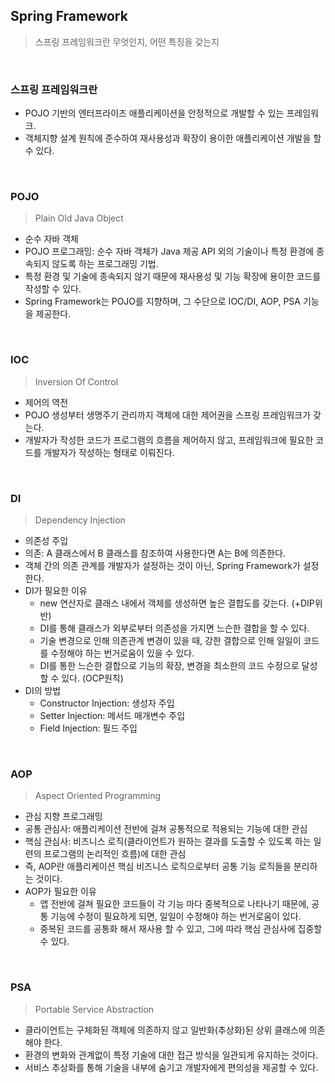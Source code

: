 ## Spring Framework
> 스프링 프레임워크란 무엇인지, 어떤 특징을 갖는지
<br/>

### 스프링 프레임워크란
- POJO 기반의 엔터프라이즈 애플리케이션을 안정적으로 개발할 수 있는 프레임워크.
- 객체지향 설계 원칙에 준수하여 재사용성과 확장이 용이한 애플리케이션 개발을 할 수 있다.
<br/>

### POJO
> Plain Old Java Object
- 순수 자바 객체
- POJO 프로그래밍: 순수 자바 객체가 Java 제공 API 외의 기술이나 특정 환경에 종속되지 않도록 하는 프로그래밍 기법.
- 특정 환경 및 기술에 종속되지 않기 때문에 재사용성 및 기능 확장에 용이한 코드를 작성할 수 있다.
- Spring Framework는 POJO를 지향하며, 그 수단으로 IOC/DI, AOP, PSA 기능을 제공한다.
<br/>

### IOC
> Inversion Of Control
- 제어의 역전
- POJO 생성부터 생명주기 관리까지 객체에 대한 제어권을 스프링 프레임워크가 갖는다.
- 개발자가 작성한 코드가 프로그램의 흐름을 제어하지 않고, 프레임워크에 필요한 코드를 개발자가 작성하는 형태로 이뤄진다.
<br/>

### DI
> Dependency Injection
- 의존성 주입
- 의존: A 클래스에서 B 클래스를 참조하여 사용한다면 A는 B에 의존한다.
- 객체 간의 의존 관계를 개발자가 설정하는 것이 아닌, Spring Framework가 설정한다.
- DI가 필요한 이유
  * new 연산자로 클래스 내에서 객체를 생성하면 높은 결합도를 갖는다. (+DIP위반)
  * DI를 통해 클래스가 외부로부터 의존성을 가지면 느슨한 결합을 할 수 있다.
  * 기술 변경으로 인해 의존관계 변경이 있을 때, 강한 결합으로 인해 일일이 코드를 수정해야 하는 번거로움이 있을 수 있다.
  * DI를 통한 느슨한 결합으로 기능의 확장, 변경을 최소한의 코드 수정으로 달성할 수 있다. (OCP원칙)
- DI의 방법
  * Constructor Injection: 생성자 주입
  * Setter Injection: 메서드 매개변수 주입
  * Field Injection: 필드 주입
<br/>

### AOP
> Aspect Oriented Programming
- 관심 지향 프로그래밍
- 공통 관심사: 애플리케이션 전반에 걸쳐 공통적으로 적용되는 기능에 대한 관심
- 핵심 관심사: 비즈니스 로직(클라이언트가 원하는 결과를 도출할 수 있도록 하는 일련의 프로그램의 논리적인 흐름)에 대한 관심
- 즉, AOP란 애플리케이션 핵심 비즈니스 로직으로부터 공통 기능 로직들을 분리하는 것이다.
- AOP가 필요한 이유
  * 앱 전반에 걸쳐 필요한 코드들이 각 기능 마다 중복적으로 나타나기 때문에, 공통 기능에 수정이 필요하게 되면, 일일이 수정해야 하는 번거로움이 있다.
  * 중복된 코드를 공통화 해서 재사용 할 수 있고, 그에 따라 핵심 관심사에 집중할 수 있다.
<br/>

### PSA
> Portable Service Abstraction
- 클라이언트는 구체화된 객체에 의존하지 않고 일반화(추상화)된 상위 클래스에 의존해야 한다.
- 환경의 변화와 관계없이 특정 기술에 대한 접근 방식을 일관되게 유지하는 것이다.
- 서비스 추상화를 통해 기술을 내부에 숨기고 개발자에게 편의성을 제공할 수 있다.
